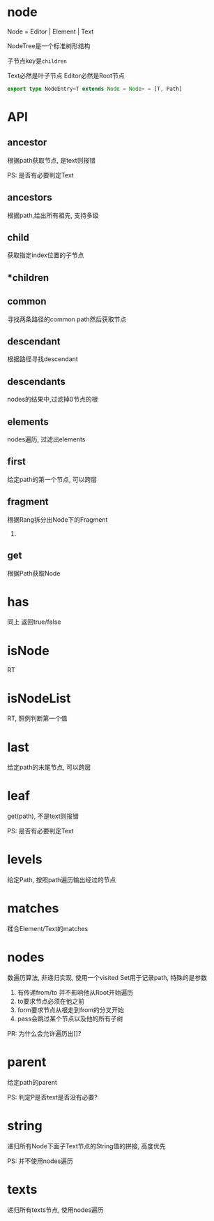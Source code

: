 # node

Node = Editor | Element | Text

NodeTree是一个标准树形结构

子节点key是`children`

Text必然是叶子节点
Editor必然是Root节点


```ts
export type NodeEntry<T extends Node = Node> = [T, Path]
```

# API

## ancestor

根据path获取节点, 是text则报错

PS: 是否有必要判定Text

## ancestors

根据path,给出所有祖先, 支持多级

## child

获取指定index位置的子节点

## *children

## common

寻找两条路径的common path然后获取节点

## descendant

根据路径寻找descendant

## descendants

nodes的结果中,过滤掉0节点的根

## elements

nodes遍历, 过滤出elements

## first

给定path的第一个节点, 可以跨层

## fragment

根据Rang拆分出Node下的Fragment

1. 

## get

根据Path获取Node

# has

同上 返回true/false

# isNode

RT

# isNodeList

RT, 照例判断第一个值

# last

给定path的末尾节点, 可以跨层

# leaf

get(path), 不是text则报错

PS: 是否有必要判定Text

# levels

给定Path, 按照path遍历输出经过的节点

# matches

糅合Element/Text的matches

# nodes

数遍历算法, 非递归实现, 使用一个visited Set用于记录path, 特殊的是参数

1. 有传递from/to 并不影响他从Root开始遍历
2. to要求节点必须在他之前
3. form要求节点从根走到from的分叉开始
4. pass会跳过某个节点以及他的所有子树

PR: 为什么会允许遍历出[]?

# parent

给定path的parent

PS: 判定P是否text是否没有必要?

# string

递归所有Node下面子Text节点的String值的拼接, 高度优先

PS: 并不使用nodes遍历

# texts

递归所有texts节点, 使用nodes遍历